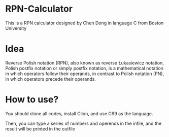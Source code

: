 # RPN-Calculator
This is a RPN calculator designed by Chen Dong in language C from Boston University

# Idea
Reverse Polish notation (RPN), also known as reverse Łukasiewicz notation, Polish postfix notation or simply postfix notation, is a mathematical notation in which operators follow their operands, in contrast to Polish notation (PN), in which operators precede their operands.

# How to use?
You should clone all codes, install Clion, and use C99 as the language. 

Then, you can type a series of numbers and operends in the infile, and the result will be printed in the outfile
